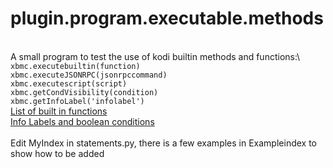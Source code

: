 # plugin.program.executable.methods
\
A small program to test the use of kodi builtin methods and functions:\ 
`xbmc.executebuiltin(function)`\
`xbmc.executeJSONRPC(jsonrpccommand)`\
`xbmc.executescript(script)`\
`xbmc.getCondVisibility(condition)`\
`xbmc.getInfoLabel('infolabel')`
\
[List of built in functions](https://codedocs.xyz/AlwinEsch/kodi/page__list_of_built_in_functions.html)\
[Info Labels and boolean conditions](https://codedocs.xyz/AlwinEsch/kodi/modules__infolabels_boolean_conditions.html)\
\
Edit MyIndex in statements.py, there is a few examples in Exampleindex to show how to be added 